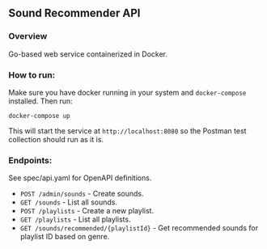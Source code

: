## Sound Recommender API
### Overview
Go-based web service containerized in Docker.
### How to run:
Make sure you have docker running in your system and `docker-compose` installed. Then run:
``` shell
docker-compose up
``````
This will start the service at `http://localhost:8080` so the Postman test collection should run as it is.

### Endpoints:
See spec/api.yaml for OpenAPI definitions.

- `POST /admin/sounds` - Create sounds.
- `GET /sounds` - List all sounds.
- `POST /playlists` - Create a new playlist.
- `GET /playlists` - List all playlists.
- `GET /sounds/recommended/{playlistId}` - Get recommended sounds for playlist ID based on genre.
